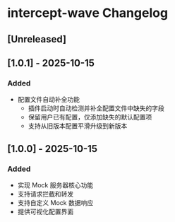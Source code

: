 <!-- Keep a Changelog guide -> https://keepachangelog.com -->

# intercept-wave Changelog

## [Unreleased]

## [1.0.1] - 2025-10-15
### Added
- 配置文件自动补全功能
  - 插件启动时自动检测并补全配置文件中缺失的字段
  - 保留用户已有配置，仅添加缺失的默认配置项
  - 支持从旧版本配置平滑升级到新版本

## [1.0.0] - 2025-10-15
### Added
- 实现 Mock 服务器核心功能
- 支持请求拦截和转发
- 支持自定义 Mock 数据响应
- 提供可视化配置界面
